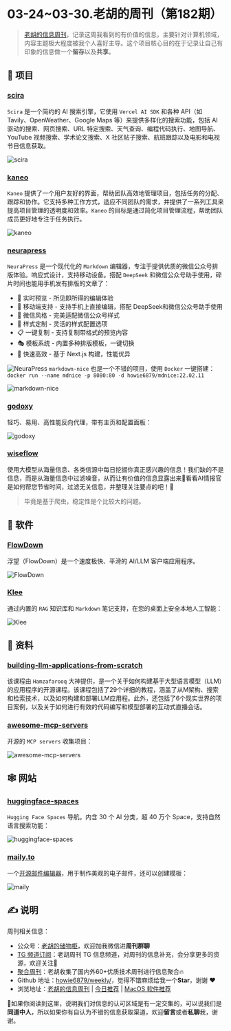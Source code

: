 # 03-24~03-30.老胡的周刊（第182期）

> [老胡的信息周刊](https://weekly.howie6879.com/)，记录这周我看到的有价值的信息，主要针对计算机领域，内容主题极大程度被我个人喜好主导。这个项目核心目的在于记录让自己有印象的信息做一个**留存**以及**共享**。

## 🎯 项目

### [scira](https://github.com/zaidmukaddam/scira)

`Scira` 是一个简约的 AI 搜索引擎，它使用 `Vercel AI SDK` 和各种 API（如 Tavily、OpenWeather、Google Maps 等）来提供多样化的搜索功能，包括 AI 驱动的搜索、网页搜索、URL 特定搜索、天气查询、编程代码执行、地图导航、YouTube 视频搜索、学术论文搜索、X 社区帖子搜索、航班跟踪以及电影和电视节目信息获取。

![scira](https://images-1252557999.file.myqcloud.com/uPic/Qj6iDq.png)

### [kaneo](https://github.com/usekaneo/kaneo)

`Kaneo` 提供了一个用户友好的界面，帮助团队高效地管理项目，包括任务的分配、跟踪和协作。它支持多种工作方式，适应不同团队的需求，并提供了一系列工具来提高项目管理的透明度和效率。`Kaneo` 的目标是通过简化项目管理流程，帮助团队成员更好地专注于任务执行。

![kaneo](https://images-1252557999.file.myqcloud.com/uPic/FNj1fX.png)

### [neurapress](https://github.com/tianyaxiang/neurapress)

`NeuraPress` 是一个现代化的 `Markdown` 编辑器，专注于提供优质的微信公众号排版体验。响应式设计，支持移动设备。搭配 `DeepSeek` 和微信公众号助手使用，碎片时间也能用手机发有排版的文章了：

- 🎨 实时预览 - 所见即所得的编辑体验
- 📱 移动端支持 - 支持手机上直接编辑，搭配 DeepSeek和微信公众号助手使用
- 🎯 微信风格 - 完美适配微信公众号样式
- 🔧 样式定制 - 灵活的样式配置选项
- 📋 一键复制 - 支持复制带格式的预览内容
- 🎭 模板系统 - 内置多种排版模板，一键切换
- 🚀 快速高效 - 基于 Next.js 构建，性能优异

![NeuraPress](https://images-1252557999.file.myqcloud.com/uPic/xGyAd8.png)
`markdown-nice` 也是一个不错的项目，使用  `Docker`  一键搭建：`docker run --name mdnice -p 8080:80 -d howie6879/mdnice:22.02.11`

![markdown-nice](https://images-1252557999.file.myqcloud.com/uPic/oGeICY.png)

### [godoxy](https://github.com/yusing/godoxy)

轻巧、易用、高性能反向代理，带有主页和配置面板：

![godoxy](https://images-1252557999.file.myqcloud.com/uPic/7I4SVq.png)

### [wiseflow](https://github.com/TeamWiseFlow/wiseflow)

使用大模型从海量信息、各类信源中每日挖掘你真正感兴趣的信息！我们缺的不是信息，而是从海量信息中过滤噪音，从而让有价值的信息显露出来🌱看看AI情报官是如何帮您节省时间，过滤无关信息，并整理关注要点的吧！🌱

> 毕竟是基于爬虫，稳定性是个比较大的问题。

## 🤖 软件

### [FlowDown](https://github.com/Lakr233/FlowDown-App)

浮望（FlowDown）是一个速度极快、平滑的 AI/LLM 客户端应用程序。

![FlowDown](https://images-1252557999.file.myqcloud.com/uPic/boR71j.png)

### [Klee](https://github.com/signerlabs/Klee)

通过内置的 `RAG` 知识库和 `Markdown` 笔记支持，在您的桌面上安全本地人工智能：

![Klee](https://images-1252557999.file.myqcloud.com/uPic/AYykm3.png)

## 👀 资料

### [building-llm-applications-from-scratch](https://github.com/hamzafarooq/building-llm-applications-from-scratch)

该课程由 `Hamzafarooq` 大神提供，是一个关于如何构建基于大型语言模型（LLM）的应用程序的开源课程。该课程包括了29个详细的教程，涵盖了从M架构、搜索和检索技术，以及如何构建和部署LLM应用程。此外，还包括了6个现实世界的项目案例，以及关于如何进行有效的代码编写和模型部署的互动式直播会话。

### [awesome-mcp-servers](https://github.com/punkpeye/awesome-mcp-servers)

开源的 `MCP servers` 收集项目：

![awesome-mcp-servers](https://images-1252557999.file.myqcloud.com/uPic/DkjYJG.png)

## 🕸 网站

### [huggingface-spaces](https://huggingface.co/spaces)

`Hugging Face Spaces`  导航。内含 30 个 AI 分类，超 40 万个 Space，支持自然语言搜索功能：

![huggingface-spaces](https://images-1252557999.file.myqcloud.com/uPic/jG93mK.png)

### [maily.to](https://maily.to/)

一个[开源邮件编辑器](https://github.com/arikchakma/maily.to)，用于制作美观的电子邮件，还可以创建模板：

![maily](https://images-1252557999.file.myqcloud.com/uPic/SwsHwH.png)

## ✍️ 说明

周刊相关信息：

- 公众号：[老胡的储物柜](https://images-1252557999.file.myqcloud.com/uPic/ETIbMe.jpg)，欢迎加我微信进**周刊群聊**
- [TG 频道订阅](https://t.me/howie_weekly)：老胡周刊 TG 信息频道，对周刊的信息补充，会分享更多的资源，欢迎关注👏
- [聚合周刊](https://www.fre321.com/weekly)：老胡收集了国内外60+优质技术周刊进行信息聚合🔥
- Github 地址：[howie6879/weekly/](https://github.com/howie6879/weekly/)，觉得不错麻烦给我一个**Star**，谢谢 ❤️
- 浏览地址：[老胡的信息周刊](https://weekly.howie6879.com) | [今日推荐](https://weekly.howie6879.com/recommend/index.html) | [MacOS 软件推荐](https://weekly.howie6879.com/soft/mac.html)

🙌如果你阅读到这里，说明我们对信息的认可区域是有一定交集的，可以说我们是**同道中人**，所以如果你有自认为不错的信息获取渠道，欢迎**留言**或者**私聊**我，谢谢。
